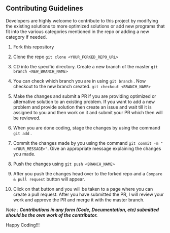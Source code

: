 ## Contributing Guidelines

Developers are highly welcome to contribute to this project by modifying the existing solutions to more optimized solutions or add new programs that fit into the various categories
mentioned in the repo or adding a new category if needed.

1. Fork this repository

1. Clone the repo ```git clone <YOUR_FORKED_REPO_URL>```

1. CD into the specific directory. Create a new branch of the master ```git branch <NEW_BRANCH_NAME>```

1. You can check which branch you are in using ```git branch``` . Now checkout to the new branch created. ```git checkout <BRANCH_NAME>```

1. Make the changes and submit a PR if you are providing optimized or alternative solution to an existing problem. If you want to add a new problem and provide solution 
then create an issue and wait till it is assigned to you and then work on it and submit your PR which then will be reviewed.

1. When you are done coding, stage the changes by using the command ```git add``` .

1. Commit the changes made by you using the command ```git commit -m "<YOUR_MESSAGE>"```. Give an appropriate message explaining the changes you made.

1. Push the changes using ```git push <BRANCH_NAME>```

1. After you push the changes head over to the forked repo and a ```Compare & pull request``` button will appear.

1. Click on that button and you will be taken to a page where you can create a pull request. After you have submitted the PR, I will review your work and approve
the PR and merge it with the master branch.

*Note : **Contributions in any form (Code, Documentation, etc) submitted should be the own work of the contributor.***

Happy Coding!!!
